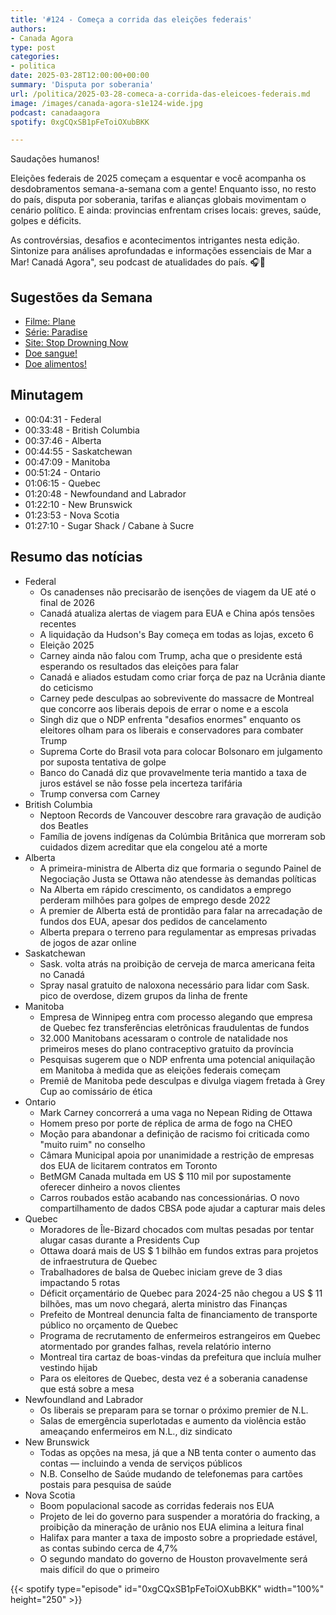 ```yaml
---
title: '#124 - Começa a corrida das eleições federais'
authors:
- Canada Agora
type: post
categories:
- politica
date: 2025-03-28T12:00:00+00:00
summary: 'Disputa por soberania'
url: /politica/2025-03-28-comeca-a-corrida-das-eleicoes-federais.md
image: /images/canada-agora-s1e124-wide.jpg
podcast: canadaagora
spotify: 0xgCQxSB1pFeToiOXubBKK

---
```


Saudações humanos!

Eleições federais de 2025 começam a esquentar e você acompanha os desdobramentos semana-a-semana com a gente! Enquanto isso, no resto do país, disputa por soberania, tarifas e alianças globais movimentam o cenário político. E ainda: provincias enfrentam crises locais: greves, saúde, golpes e déficits.

As controvérsias, desafios e acontecimentos intrigantes nesta edição. Sintonize para análises aprofundadas e informações essenciais de Mar a Mar! Canadá Agora", seu podcast de atualidades do país. 🎧📰

## Sugestões da Semana
- [Filme: Plane](https://www.imdb.com/title/tt5884796/)
- [Série: Paradise](https://www.imdb.com/title/tt27444205/)
- [Site: Stop Drowning Now](https://www.stopdrowningnow.org/)
- [Doe sangue!](https://blood.ca)
- [Doe alimentos!](https://foodbankscanada.ca)

## Minutagem
- 00:04:31 - Federal
- 00:33:48 - British Columbia
- 00:37:46 - Alberta
- 00:44:55 - Saskatchewan
- 00:47:09 - Manitoba
- 00:51:24 - Ontario
- 01:06:15 - Quebec
- 01:20:48 - Newfoundand and Labrador
- 01:22:10 - New Brunswick
- 01:23:53 - Nova Scotia
- 01:27:10 - Sugar Shack / Cabane à Sucre

## Resumo das notícias
- Federal
  - Os canadenses não precisarão de isenções de viagem da UE até o final de 2026
  - Canadá atualiza alertas de viagem para EUA e China após tensões recentes
  - A liquidação da Hudson's Bay começa em todas as lojas, exceto 6
  - Eleição 2025
  - Carney ainda não falou com Trump, acha que o presidente está esperando os resultados das eleições para falar
  - Canadá e aliados estudam como criar força de paz na Ucrânia diante do ceticismo
  - Carney pede desculpas ao sobrevivente do massacre de Montreal que concorre aos liberais depois de errar o nome e a escola
  - Singh diz que o NDP enfrenta "desafios enormes" enquanto os eleitores olham para os liberais e conservadores para combater Trump
  - Suprema Corte do Brasil vota para colocar Bolsonaro em julgamento por suposta tentativa de golpe
  - Banco do Canadá diz que provavelmente teria mantido a taxa de juros estável se não fosse pela incerteza tarifária
  - Trump conversa com Carney
- British Columbia
  - Neptoon Records de Vancouver descobre rara gravação de audição dos Beatles
  - Família de jovens indígenas da Colúmbia Britânica que morreram sob cuidados dizem acreditar que ela congelou até a morte
- Alberta
  - A primeira-ministra de Alberta diz que formaria o segundo Painel de Negociação Justa se Ottawa não atendesse às demandas políticas
  - Na Alberta em rápido crescimento, os candidatos a emprego perderam milhões para golpes de emprego desde 2022
  - A premier de Alberta está de prontidão para falar na arrecadação de fundos dos EUA, apesar dos pedidos de cancelamento
  - Alberta prepara o terreno para regulamentar as empresas privadas de jogos de azar online
- Saskatchewan
  - Sask. volta atrás na proibição de cerveja de marca americana feita no Canadá
  - Spray nasal gratuito de naloxona necessário para lidar com Sask. pico de overdose, dizem grupos da linha de frente
- Manitoba
  - Empresa de Winnipeg entra com processo alegando que empresa de Quebec fez transferências eletrônicas fraudulentas de fundos
  - 32.000 Manitobans acessaram o controle de natalidade nos primeiros meses do plano contraceptivo gratuito da província
  - Pesquisas sugerem que o NDP enfrenta uma potencial aniquilação em Manitoba à medida que as eleições federais começam
  - Premiê de Manitoba pede desculpas e divulga viagem fretada à Grey Cup ao comissário de ética
- Ontario
  - Mark Carney concorrerá a uma vaga no Nepean Riding de Ottawa
  - Homem preso por porte de réplica de arma de fogo na CHEO
  - Moção para abandonar a definição de racismo foi criticada como "muito ruim" no conselho
  - Câmara Municipal apoia por unanimidade a restrição de empresas dos EUA de licitarem contratos em Toronto
  - BetMGM Canada multada em US $ 110 mil por supostamente oferecer dinheiro a novos clientes
  - Carros roubados estão acabando nas concessionárias. O novo compartilhamento de dados CBSA pode ajudar a capturar mais deles
- Quebec
  - Moradores de Île-Bizard chocados com multas pesadas por tentar alugar casas durante a Presidents Cup
  - Ottawa doará mais de US $ 1 bilhão em fundos extras para projetos de infraestrutura de Quebec
  - Trabalhadores de balsa de Quebec iniciam greve de 3 dias impactando 5 rotas
  - Déficit orçamentário de Quebec para 2024-25 não chegou a US $ 11 bilhões, mas um novo chegará, alerta ministro das Finanças
  - Prefeito de Montreal denuncia falta de financiamento de transporte público no orçamento de Quebec
  - Programa de recrutamento de enfermeiros estrangeiros em Quebec atormentado por grandes falhas, revela relatório interno
  - Montreal tira cartaz de boas-vindas da prefeitura que incluía mulher vestindo hijab
  - Para os eleitores de Quebec, desta vez é a soberania canadense que está sobre a mesa
- Newfoundland and Labrador
  - Os liberais se preparam para se tornar o próximo premier de N.L.
  - Salas de emergência superlotadas e aumento da violência estão ameaçando enfermeiros em N.L., diz sindicato
- New Brunswick
  - Todas as opções na mesa, já que a NB tenta conter o aumento das contas — incluindo a venda de serviços públicos
  - N.B. Conselho de Saúde mudando de telefonemas para cartões postais para pesquisa de saúde
- Nova Scotia
  - Boom populacional sacode as corridas federais nos EUA
  - Projeto de lei do governo para suspender a moratória do fracking, a proibição da mineração de urânio nos EUA elimina a leitura final
  - Halifax para manter a taxa de imposto sobre a propriedade estável, as contas subindo cerca de 4,7%
  - O segundo mandato do governo de Houston provavelmente será mais difícil do que o primeiro

{{< spotify type="episode" id="0xgCQxSB1pFeToiOXubBKK" width="100%" height="250" >}}

